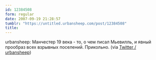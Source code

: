 ```yaml
---
id: 12384508
form: regular
date: 2007-09-19 21:28:57
tumblr: "https://untitled.urbansheep.com/post/12384508"
title:
---
```


<p>urbansheep: Манчестер 19 века - то, о чем писал Мьевилль, и явный прообраз всех взрывных поселений. Прикольно. (via <a href="http://twitter.com/urbansheep/statuses/279634782">Twitter / urbansheep</a>)</p>

